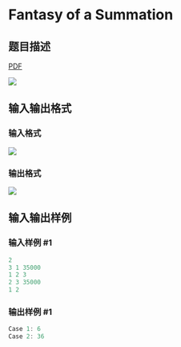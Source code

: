 # Fantasy of a Summation

## 题目描述

[problemUrl]: https://uva.onlinejudge.org/index.php?option=com_onlinejudge&Itemid=8&category=117&page=show_problem&problem=2765

[PDF](https://uva.onlinejudge.org/external/117/p11718.pdf)

![](https://cdn.luogu.com.cn/upload/vjudge_pic/UVA11718/908a7cbcb3935237f18c6ff3a0d964fe7920b82e.png)

## 输入输出格式

### 输入格式

![](https://cdn.luogu.com.cn/upload/vjudge_pic/UVA11718/62170bf1710e216882b6824fa85f40d107e044f1.png)

### 输出格式

![](https://cdn.luogu.com.cn/upload/vjudge_pic/UVA11718/e45636246669c9b809c65a702ce35630a1deea87.png)

## 输入输出样例

### 输入样例 #1

```cpp
2
3 1 35000
1 2 3
2 3 35000
1 2
```


### 输出样例 #1

```cpp
Case 1: 6
Case 2: 36
```


